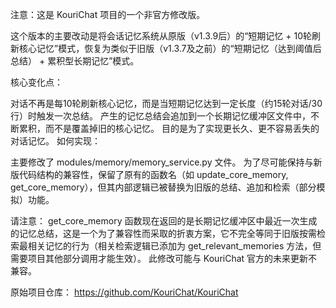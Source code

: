 注意：这是 KouriChat 项目的一个非官方修改版。

这个版本的主要改动是将会话记忆系统从原版（v1.3.9后）的“短期记忆 + 10轮刷新核心记忆”模式，恢复为类似于旧版（v1.3.7及之前）的“短期记忆（达到阈值后总结） + 累积型长期记忆”模式。

核心变化点：

对话不再是每10轮刷新核心记忆，而是当短期记忆达到一定长度（约15轮对话/30行）时触发一次总结。
产生的记忆总结会追加到一个长期记忆缓冲区文件中，不断累积，而不是覆盖掉旧的核心记忆。
目的是为了实现更长久、更不容易丢失的对话记忆。
如何实现：

主要修改了 modules/memory/memory_service.py 文件。
为了尽可能保持与新版代码结构的兼容性，保留了原有的函数名（如 update_core_memory, get_core_memory），但其内部逻辑已被替换为旧版的总结、追加和检索（部分模拟）功能。

请注意：
get_core_memory 函数现在返回的是长期记忆缓冲区中最近一次生成的记忆总结，这是一个为了兼容性而采取的折衷方案，它不完全等同于旧版按需检索最相关记忆的行为（相关检索逻辑已添加为 get_relevant_memories 方法，但需要项目其他部分调用才能生效）。
此修改可能与 KouriChat 官方的未来更新不兼容。

原始项目仓库： https://github.com/KouriChat/KouriChat

